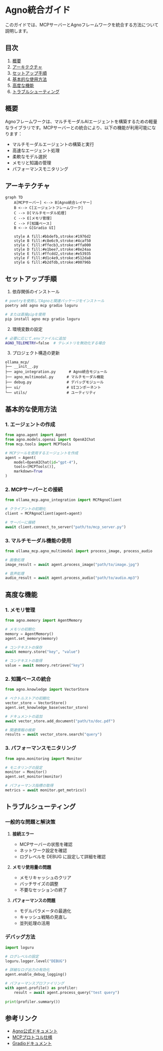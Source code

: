 # Agno統合ガイド

このガイドでは、MCPサーバーとAgnoフレームワークを統合する方法について説明します。

## 目次

1. [概要](#概要)
2. [アーキテクチャ](#アーキテクチャ)
3. [セットアップ手順](#セットアップ手順)
4. [基本的な使用方法](#基本的な使用方法)
5. [高度な機能](#高度な機能)
6. [トラブルシューティング](#トラブルシューティング)

## 概要

Agnoフレームワークは、マルチモーダルAIエージェントを構築するための軽量なライブラリです。MCPサーバーとの統合により、以下の機能が利用可能になります：

- マルチモーダルエージェントの構築と実行
- 高速なエージェント処理
- 柔軟なモデル選択
- メモリと知識の管理
- パフォーマンスモニタリング

## アーキテクチャ

```mermaid
graph TD
    A[MCPサーバー] <--> B[Agno統合レイヤー]
    B <--> C[エージェントフレームワーク]
    C --> D[マルチモーダル処理]
    C --> E[メモリ管理]
    C --> F[知識ベース]
    B <--> G[Gradio UI]
    
    style A fill:#bbdefb,stroke:#1976d2
    style B fill:#c8e6c9,stroke:#4caf50
    style C fill:#ffecb3,stroke:#ffa000
    style D fill:#e1bee7,stroke:#8e24aa
    style E fill:#ffcdd2,stroke:#e53935
    style F fill:#d1c4e9,stroke:#512da8
    style G fill:#b2dfdb,stroke:#00796b
```

## セットアップ手順

1. 依存関係のインストール

```bash
# poetryを使用してAgnoと関連パッケージをインストール
poetry add agno mcp gradio loguru

# または直接pipを使用
pip install agno mcp gradio loguru
```

2. 環境変数の設定

```bash
# 必要に応じて.envファイルに追加
AGNO_TELEMETRY=false  # テレメトリを無効化する場合
```

3. プロジェクト構造の更新

```
ollama_mcp/
├── __init__.py
├── agno_integration.py      # Agno統合モジュール
├── agno_multimodal.py      # マルチモーダル機能
├── debug.py                # デバッグモジュール
├── ui/                     # UIコンポーネント
└── utils/                  # ユーティリティ
```

## 基本的な使用方法

### 1. エージェントの作成

```python
from agno.agent import Agent
from agno.models.openai import OpenAIChat
from mcp.tools import MCPTools

# MCPツールを使用するエージェントを作成
agent = Agent(
    model=OpenAIChat(id="gpt-4"),
    tools=[MCPTools()],
    markdown=True
)
```

### 2. MCPサーバーとの接続

```python
from ollama_mcp.agno_integration import MCPAgnoClient

# クライアントの初期化
client = MCPAgnoClient(agent=agent)

# サーバーに接続
await client.connect_to_server("path/to/mcp_server.py")
```

### 3. マルチモーダル機能の使用

```python
from ollama_mcp.agno_multimodal import process_image, process_audio

# 画像処理
image_result = await agent.process_image("path/to/image.jpg")

# 音声処理
audio_result = await agent.process_audio("path/to/audio.mp3")
```

## 高度な機能

### 1. メモリ管理

```python
from agno.memory import AgentMemory

# メモリの初期化
memory = AgentMemory()
agent.set_memory(memory)

# コンテキストの保存
await memory.store("key", "value")

# コンテキストの取得
value = await memory.retrieve("key")
```

### 2. 知識ベースの統合

```python
from agno.knowledge import VectorStore

# ベクトルストアの初期化
vector_store = VectorStore()
agent.set_knowledge_base(vector_store)

# ドキュメントの追加
await vector_store.add_document("path/to/doc.pdf")

# 関連情報の検索
results = await vector_store.search("query")
```

### 3. パフォーマンスモニタリング

```python
from agno.monitoring import Monitor

# モニタリングの設定
monitor = Monitor()
agent.set_monitor(monitor)

# パフォーマンス指標の取得
metrics = await monitor.get_metrics()
```

## トラブルシューティング

### 一般的な問題と解決策

1. **接続エラー**
   - MCPサーバーの状態を確認
   - ネットワーク設定を確認
   - ログレベルを DEBUG に設定して詳細を確認

2. **メモリ使用量の問題**
   - メモリキャッシュのクリア
   - バッチサイズの調整
   - 不要なセッションの終了

3. **パフォーマンスの問題**
   - モデルパラメータの最適化
   - キャッシュ戦略の見直し
   - 並列処理の活用

### デバッグ方法

```python
import loguru

# ログレベルの設定
loguru.logger.level("DEBUG")

# 詳細なログ出力の有効化
agent.enable_debug_logging()

# パフォーマンスプロファイリング
with agent.profile() as profiler:
    result = await agent.process_query("test query")
    
print(profiler.summary())
```

## 参考リンク

- [Agno公式ドキュメント](https://docs.agno.com)
- [MCPプロトコル仕様](https://mcp-protocol.org)
- [Gradioドキュメント](https://gradio.app/docs) 